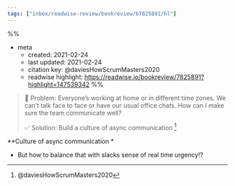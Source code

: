 ```yaml
---
tags: ["inbox/readwise-review/bookreview/b7825891/hl"]
---
```

%%
- meta
	- created: 2021-02-24
	- last updated: 2021-02-24
	- citation key: @daviesHowScrumMasters2020
	- readwise highlight: https://readwise.io/bookreview/7825891?highlight=147539342
%%

> 🚧 Problem: Everyone’s working at home or in different time zones. We can’t talk face to face or have our usual office chats. How can I make sure the team communicate well?
> 
> ✅ Solution: Build a culture of async communication [^1]


**Culture of async communication *
- But how to balance that with slacks sense of real time urgency⁉️


[^1]: @daviesHowScrumMasters2020